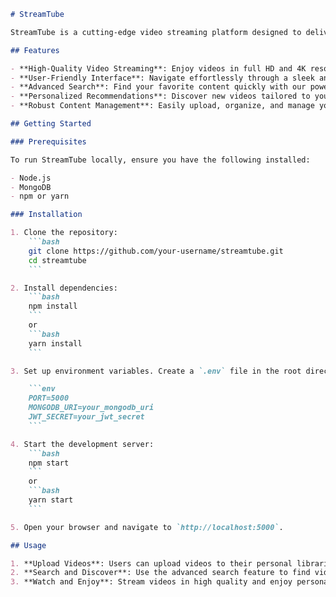```markdown
# StreamTube

StreamTube is a cutting-edge video streaming platform designed to deliver high-quality content to viewers around the globe. Combining the best features of traditional streaming services with innovative new tools, StreamTube provides a seamless and engaging user experience.

## Features

- **High-Quality Video Streaming**: Enjoy videos in full HD and 4K resolution.
- **User-Friendly Interface**: Navigate effortlessly through a sleek and intuitive design.
- **Advanced Search**: Find your favorite content quickly with our powerful search capabilities.
- **Personalized Recommendations**: Discover new videos tailored to your interests.
- **Robust Content Management**: Easily upload, organize, and manage your video library.

## Getting Started

### Prerequisites

To run StreamTube locally, ensure you have the following installed:

- Node.js
- MongoDB
- npm or yarn

### Installation

1. Clone the repository:
    ```bash
    git clone https://github.com/your-username/streamtube.git
    cd streamtube
    ```

2. Install dependencies:
    ```bash
    npm install
    ```
    or
    ```bash
    yarn install
    ```

3. Set up environment variables. Create a `.env` file in the root directory and add the following:

    ```env
    PORT=5000
    MONGODB_URI=your_mongodb_uri
    JWT_SECRET=your_jwt_secret
    ```

4. Start the development server:
    ```bash
    npm start
    ```
    or
    ```bash
    yarn start
    ```

5. Open your browser and navigate to `http://localhost:5000`.

## Usage

1. **Upload Videos**: Users can upload videos to their personal libraries.
2. **Search and Discover**: Use the advanced search feature to find videos and discover new content.
3. **Watch and Enjoy**: Stream videos in high quality and enjoy personalized recommendations.


```